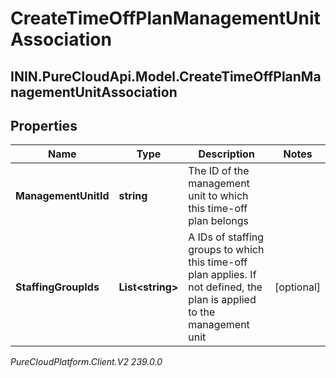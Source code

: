 # CreateTimeOffPlanManagementUnitAssociation

## ININ.PureCloudApi.Model.CreateTimeOffPlanManagementUnitAssociation

## Properties

|Name | Type | Description | Notes|
|------------ | ------------- | ------------- | -------------|
| **ManagementUnitId** | **string** | The ID of the management unit to which this time-off plan belongs | |
| **StaffingGroupIds** | **List&lt;string&gt;** | A IDs of staffing groups to which this time-off plan applies. If not defined, the plan is applied to the management unit | [optional] |



_PureCloudPlatform.Client.V2 239.0.0_
